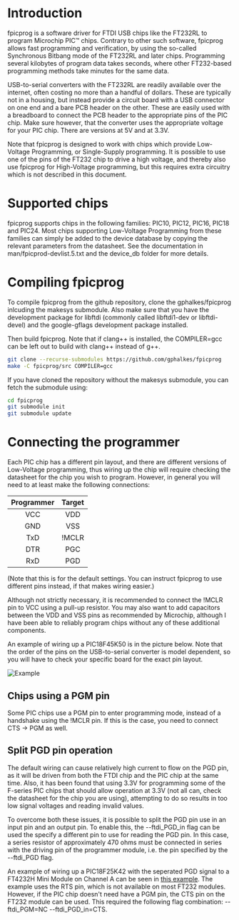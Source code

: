 Introduction
============

fpicprog is a software driver for FTDI USB chips like the FT232RL to program
Microchip PIC™ chips. Contrary to other such software, fpicprog allows fast
programming and verification, by using the so-called Synchronous Bitbang mode
of the FT232RL and later chips. Programming several kilobytes of program data
takes seconds, where other FT232-based programming methods take minutes for
the same data.

USB-to-serial converters with the FT232RL are readily available over the
internet, often costing no more than a handful of dollars. These are typically
not in a housing, but instead provide a circuit board with a USB connector on
one end and a bare PCB header on the other. These are easily used with a
breadboard to connect the PCB header to the appropriate pins of the PIC chip.
Make sure however, that the converter uses the appropriate voltage for your
PIC chip. There are versions at 5V and at 3.3V.

Note that fpicprog is designed to work with chips which provide Low-Voltage
Programming, or Single-Supply programming. It is possible to use one of the
pins of the FT232 chip to drive a high voltage, and thereby also use fpicprog
for High-Voltage programming, but this requires extra circuitry which is not
described in this document.

Supported chips
===============

fpicprog supports chips in the following families: PIC10, PIC12, PIC16, PIC18
and PIC24. Most chips supporting Low-Voltage Programming from these families
can simply be added to the device database by copying the relevant parameters
from the datasheet. See the documentation in man/fpicprod-devlist.5.txt and the
device\_db folder for more details.

Compiling fpicprog
==================
To compile fpicprog from the github repository, clone the gphalkes/fpicprog
inlcuding the makesys submodule. Also make sure that you have the development
package for libftdi (commonly called libftdi1-dev or libftdi-devel) and the
google-gflags development package installed.

Then build fpicprog. Note that if clang++ is installed, the COMPILER=gcc can
be left out to build with clang++ instead of g++.

```bash
git clone --recurse-submodules https://github.com/gphalkes/fpicprog
make -C fpicprog/src COMPILER=gcc
```

If you have cloned the repository without the makesys submodule, you can
fetch the submodule using:

```bash
cd fpicprog
git submodule init
git submodule update
```

Connecting the programmer
=========================

Each PIC chip has a different pin layout, and there are different versions of
Low-Voltage programming, thus wiring up the chip will require checking the
datasheet for the chip you wish to program. However, in general you will need
to at least make the following connections:

| Programmer  | Target |
| :---------: | :----: |
| VCC         | VDD    |
| GND         | VSS    |
| TxD         | !MCLR  |
| DTR         | PGC    |
| RxD         | PGD    |

(Note that this is for the default settings. You can instruct fpicprog to use
different pins instead, if that makes wiring easier.)

Although not strictly necessary, it is recommended to connect the !MCLR pin to
VCC using a pull-up resistor. You may also want to add capacitors between the
VDD and VSS pins as recommended by Microchip, although I have been able to
reliably program chips without any of these additional components.

An example of wiring up a PIC18F45K50 is in the picture below. Note that the
order of the pins on the USB-to-serial converter is model dependent, so you will
have to check your specific board for the exact pin layout.

![Example](https://github.com/gphalkes/fpicprog/raw/master/example.jpg)

Chips using a PGM pin
---------------------

Some PIC chips use a PGM pin to enter programming mode, instead of a handshake
using the !MCLR pin. If this is the case, you need to connect CTS -> PGM as
well.

Split PGD pin operation
-----------------------

The default wiring can cause relatively high current to flow on the PGD pin, as
it will be driven from both the FTDI chip and the PIC chip at the same time.
Also, it has been found that using 3.3V for programming some of the F-series
PIC chips that should allow operation at 3.3V (not all can, check the datasheet
for the chip you are using), attempting to do so results in too low signal
voltages and reading invalid values.

To overcome both these issues, it is possible to split the PGD pin use in an
input pin and an output pin. To enable this, the --ftdi\_PGD\_in flag can be
used the specify a different pin to use for reading the PGD pin. In this case,
a series resistor of approximately 470 ohms must be connected in series with
the driving pin of the programmer module, i.e. the pin specified by the
--ftdi\_PGD flag.

An example of wiring up a PIC18F25K42 with the seperated PGD signal to a
FT4232H Mini Module on Channel A can be seen in
[this example](https://github.com/gphalkes/fpicprog/raw/master/FT4232H_Mini_Module_Example.jpg).
The example uses the RTS pin, which is not available on most FT232 modules.
However, if the PIC chip doesn't need have a PGM pin, the CTS pin on the FT232
module can be used. This required the following flag combination:
--ftdi\_PGM=NC --ftdi\_PGD\_in=CTS.
